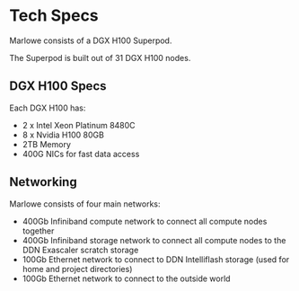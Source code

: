 # Tech Specs

Marlowe consists of a DGX H100 Superpod.

The Superpod is built out of 31 DGX H100 nodes.

## DGX H100 Specs

Each DGX H100 has:

- 2 x Intel Xeon Platinum 8480C
- 8 x Nvidia H100 80GB
- 2TB Memory
- 400G NICs for fast data access

## Networking

Marlowe consists of four main networks:

- 400Gb Infiniband compute network to connect all compute nodes together
- 400Gb Infiniband storage network to connect all compute nodes to the DDN Exascaler scratch storage
- 100Gb Ethernet network to connect to DDN Intelliflash storage (used for home and project directories)
- 100Gb Ethernet network to connect to the outside world
